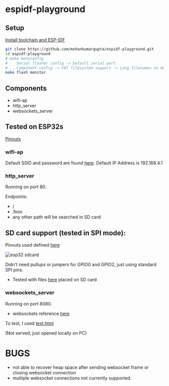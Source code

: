 # espidf-playground

## Setup
[Install toolchain and ESP-IDF](http://esp-idf.readthedocs.io/en/latest/get-started/)

```sh
git clone https://github.com/mohankumargupta/espidf-playground.git
cd espidf-playground
# make menuconfig 
#    Serial flasher config -> Default serial port
#    Component config -> FAT filesystem support -> Long filenames on Heap
make flash monitor
```
## Components
- wifi-ap
- http_server
- websockets_server

## Tested on ESP32s
[Pinouts](https://www.cnx-software.com/wp-content/uploads/2017/05/ESP32-T-Pinout-Diagram-Large.jpg)


### wifi-ap
Default SSID and password are found [here](https://github.com/mohankumargupta/espidf-playground/blob/master/components/wifi_ap/include/wifi_ap.h). Default IP Address is 192.168.4.1
  
### http_server
Running on port 80.

Endpoints:
  - /
  - /boo
  - any other path will be searched in SD card

## SD card support (tested in SPI mode):
Pinouts used defined [here](https://github.com/mohankumargupta/espidf-playground/blob/master/components/http_server/servefrom_sdcard.c#L34)


![esp32 sdcard](https://camo.githubusercontent.com/fe6b89251ae4df2628b1a4c86c57976f22d6d5ba/687474703a2f2f692e696d6775722e636f6d2f34436f584f75522e706e67) 

Didn't need pullups or jumpers for GPIO0 and GPIO2, just using standard SPI pins. 
- Tested with files [here](https://github.com/mohankumargupta/espidf-playground/blob/master/test_data/httpserver_sdcard) placed on SD card

### websockets_server
Running on port 8080.

- websockets reference [here](https://developer.mozilla.org/en-US/docs/Web/API/WebSockets_API/Writing_WebSocket_servers)

To test, I used [test.html](https://github.com/mohankumargupta/espidf-playground/blob/master/test_data/websockets/test.html)

(Not served, just opened locally on PC)

# BUGS
- not able to recover heap space after sending websocket frame or closing websocket connection
- multiple websocket connections not currently supported.




